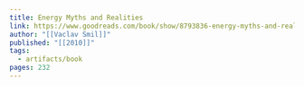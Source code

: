 ```yaml
---
title: Energy Myths and Realities
link: https://www.goodreads.com/book/show/8793836-energy-myths-and-realities
author: "[[Vaclav Smil]]"
published: "[[2010]]"
tags:
  - artifacts/book
pages: 232
---
```


